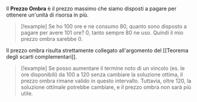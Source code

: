 Il **Prezzo Ombra** è il prezzo massimo che siamo disposti a pagare per ottenere un'unità di risorsa in più.

> [!example]
> Se ho 100 ore e ne consumo 80, quanto sono disposto a pagare per avere 101 ore?
> 0, tanto sempre 80 ne uso. Quindi il mio prezzo ombra sarebbe 0.

Il prezzo ombra risulta strettamente collegato all'argomento del [[Teorema degli scarti complementari]].

> [!example]
> Se posso aumentare il termine noto di un vincolo (es. le ore disponibili) da 100 a 120 senza cambiare la soluzione ottima, il prezzo ombra rimane valido in questo intervallo. Tuttavia, oltre 120, la soluzione ottimale potrebbe cambiare, e il prezzo ombra non sarà più utile.
